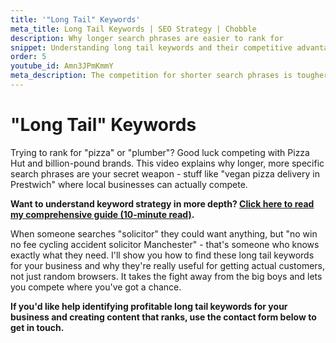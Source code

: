 ```yaml
---
title: '"Long Tail" Keywords'
meta_title: Long Tail Keywords | SEO Strategy | Chobble
description: Why longer search phrases are easier to rank for
snippet: Understanding long tail keywords and their competitive advantages
order: 5
youtube_id: Amn3JPmKmmY
meta_description: The competition for shorter search phrases is tougher than for longer ones - learn about long tail keywords for your website content
---
```


# "Long Tail" Keywords

Trying to rank for "pizza" or "plumber"? Good luck competing with Pizza Hut and billion-pound brands. This video explains why longer, more specific search phrases are your secret weapon - stuff like "vegan pizza delivery in Prestwich" where local businesses can actually compete.

**Want to understand keyword strategy in more depth? [Click here to read my comprehensive guide (10-minute read)](/guides/keywords-and-keyword-stuffing/).**

When someone searches "solicitor" they could want anything, but "no win no fee cycling accident solicitor Manchester" - that's someone who knows exactly what they need. I'll show you how to find these long tail keywords for your business and why they're really useful for getting actual customers, not just random browsers. It takes the fight away from the big boys and lets you compete where you've got a chance.

**If you'd like help identifying profitable long tail keywords for your business and creating content that ranks, use the contact form below to get in touch.**